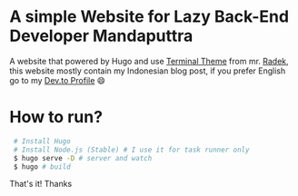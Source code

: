 # A simple Website for Lazy Back-End Developer Mandaputtra

A website that powered by Hugo and use [Terminal Theme](https://github.com/panr/hugo-theme-terminal) from mr. [Radek](https://radoslawkoziel.pl/), this website mostly contain my Indonesian blog post, if you prefer English go to my [Dev.to Profile](https://dev.to/mandaputtra) :smile:

# How to run?

```bash
 # Install Hugo
 # Install Node.js (Stable) # I use it for task runner only
 $ hugo serve -D # server and watch
 $ hugo # build
```

That's it! Thanks
